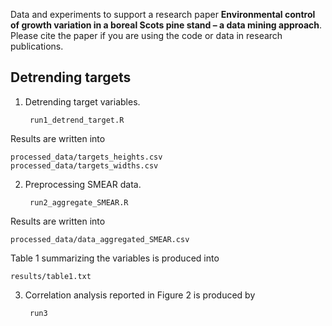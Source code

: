 Data and experiments to support a research paper **Environmental control of growth variation in a boreal Scots pine stand – a data mining approach**.
Please cite the paper if you are using the code or data in research publications.

## Detrending targets ## 


1. Detrending target variables.

		run1_detrend_target.R
	
Results are written into

	processed_data/targets_heights.csv
	processed_data/targets_widths.csv
	
	
2. Preprocessing SMEAR data.

		run2_aggregate_SMEAR.R
		
Results are written into 

	processed_data/data_aggregated_SMEAR.csv
	
Table 1 summarizing the variables is produced into

	results/table1.txt
	
3. Correlation analysis reported in Figure 2 is produced by 

		run3
	

	
	
	



